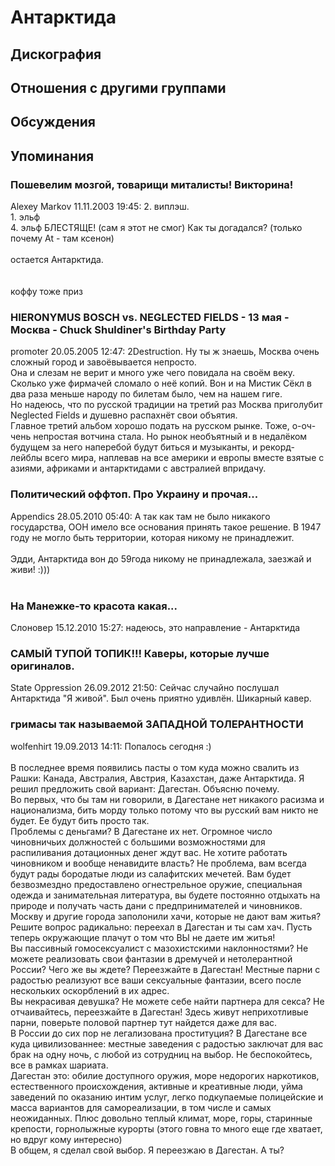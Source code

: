 # Антарктида



## Дискография


## Отношения с другими группами


## Обсуждения


## Упоминания

### Пошевелим мозгой, товарищи миталисты! Викторина!

Alexey Markov 11.11.2003 19:45:
2. виплэш.<BR>1. эльф<BR>4. эльф БЛЕСТЯЩЕ! (сам я этот не смог) Как ты догадался? (только почему At - там ксенон)<BR><BR>остается Антарктида.<BR><BR><BR>коффу тоже приз

### HIERONYMUS BOSCH vs. NEGLECTED FIELDS - 13 мая - Москва - Chuck Shuldiner's Birthday Party

promoter 20.05.2005 12:47:
2Destruction. Ну ты ж знаешь, Москва очень сложный город и завоёвывается непросто.<BR>Она и слезам не верит и много уже чего повидала на своём веку.<BR>Сколько уже фирмачей сломало о неё копий. Вон и на Мистик Сёкл в два раза меньше народу по билетам было, чем на нашем гиге.<BR>Но надеюсь, что по русской традиции на третий раз Москва приголубит Neglected Fields и душевно распахнёт свои объятия.<BR>Главное третий альбом хорошо подать на русском рынке. Тоже, о-оч-чень непростая вотчина стала. Но рынок необъятный и в недалёком будущем за него наперебой будут биться и музыканты, и рекорд-лейблы всего мира, наплевав на все америки и европы вместе взятые с азиями, африками и антарктидами с австралией впридачу.

### Политический оффтоп. Про Украину и прочая...

Appendics 28.05.2010 05:40:
А так как там не было никакого государства, ООН имело все основания принять такое решение. В 1947 году не могло быть территории, которая никому не принадлежит. <BR><BR>Эдди, Антарктида вон до 59года никому не принадлежала, заезжай и живи! :)))<BR><BR>

### На Манежке-то красота какая...

Слоновер 15.12.2010 15:27:
надеюсь, это направление - Антарктида

### САМЫЙ ТУПОЙ ТОПИК!!! Каверы, которые лучше оригиналов.

State Oppression 26.09.2012 21:50:
Сейчас случайно послушал Антарктида "Я живой". Был очень приятно удивлён. Шикарный кавер. 

### гримасы так называемой ЗАПАДНОЙ ТОЛЕРАНТНОСТИ

wolfenhirt 19.09.2013 14:11:
Попалось сегодня :) <BR><BR>В последнее время появились пасты о том куда можно свалить из Рашки: Канада, Австралия, Австрия, Казахстан, даже Антарктида. Я решил предложить свой вариант: Дагестан. Объясню почему. <BR>Во первых, что бы там ни говорили, в Дагестане нет никакого расизма и национализма, бить морду только потому что вы русский вам никто не будет. Ее будут бить просто так. <BR>Проблемы с деньгами? В Дагестане их нет. Огромное число чиновничьих должностей с большими возможностями для распиливания дотационных денег ждут вас. Не хотите работать чиновником и вообще ненавидите власть? Не проблема, вам всегда будут рады бородатые люди из салафитских мечетей. Вам будет безвозмездно предоставлено огнестрельное оружие, специальная одежда и занимательная литература, вы будете постоянно отдыхать на природе и получать часть дани с предпринимателей и чиновников. <BR>Москву и другие города заполонили хачи, которые не дают вам житья? Решите вопрос радикально: переехал в Дагестан и ты сам хач. Пусть теперь окружающие плачут о том что ВЫ не даете им житья!<BR>Вы пассивный гомосексуалист с мазохистскими наклонностями? Не можете реализовать свои фантазии в дремучей и нетолерантной России? Чего же вы ждете? Переезжайте в Дагестан! Местные парни с радостью реализуют все ваши сексуальные фантазии, всего после нескольких оскорблений в их адрес. <BR>Вы некрасивая девушка? Не можете себе найти партнера для секса? Не отчаивайтесь, переезжайте в Дагестан! Здесь живут неприхотливые парни, поверьте половой партнер тут найдется даже для вас.<BR>В России до сих пор не легализована проституция? В Дагестане все куда цивилизованнее: местные заведения с радостью заключат для вас брак на одну ночь, с любой из сотрудниц на выбор. Не беспокойтесь, все в рамках шариата. <BR>Дагестан это: обилие доступного оружия, море недорогих наркотиков, естественного происхождения, активные и креативные люди, уйма заведений по оказанию интим услуг, легко подкупаемые полицейские и масса вариантов для самореализации, в том числе и самых неожиданных. Плюс довольно теплый климат, море, горы, старинные крепости, горнолыжные курорты (этого говна то много еще где хватает, но вдруг кому интересно) <BR>В общем, я сделал свой выбор. Я переезжаю в Дагестан. А ты?<BR>

